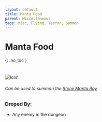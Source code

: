```yaml
---
layout: default
title: Manta Food
parent: Miscellaneous
tags: Misc, Flying, Terror, Summon
---
```


# Manta Food
{: .no_toc }
#
![Icon](https://raw.githubusercontent.com/KoekMeneer/SupernovaMod/main/Items/Misc/MantaFood.png)

###### Can be used to summon the [Stone Manta Ray](https://koekmeneer.github.io/SupernovaMod/docs/npcs/bosses/stone_manta_ray)

### Droped By:
- Any enemy in the dungeon